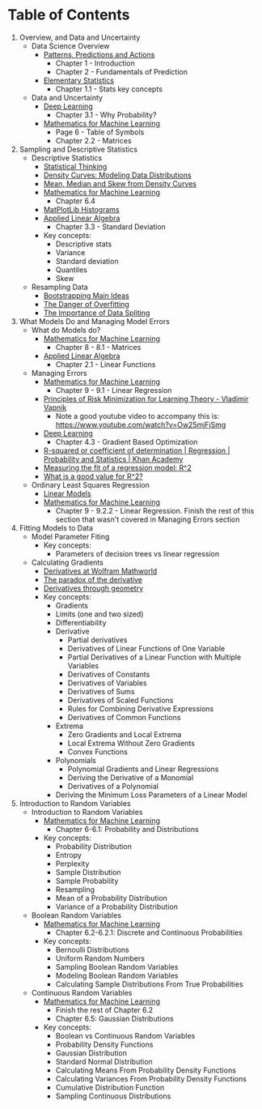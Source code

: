 # Table of Contents

1. Overview, and Data and Uncertainty
    - Data Science Overview
        - [Patterns, Predictions and Actions](1_patterns_predictions_and_actions.md)
            - Chapter 1 - Introduction
            - Chapter 2 - Fundamentals of Prediction
        - [Elementary Statistics](2_elementary_statistics.md)
            - Chapter 1.1 - Stats key concepts
    - Data and Uncertainty
        - [Deep Learning](3_deep_learning.md)
            - Chapter 3.1 - Why Probability?
        - [Mathematics for Machine Learning](4_mathematics_for_machine_learning.md)
            - Page 6 - Table of Symbols
            - Chapter 2.2 - Matrices
2. Sampling and Descriptive Statistics
    - Descriptive Statistics
        - [Statistical Thinking](https://www.youtube.com/playlist?list=PLRKtJ4IpxJpBxX2S9wXJUhB1_ha3ADFpF)
        - [Density Curves: Modeling Data Distributions](https://www.youtube.com/watch?v=PUvUQMQ7xQk)
        - [Mean, Median and Skew from Density Curves](https://www.youtube.com/watch?v=JFesFhraX2M)
        - [Mathematics for Machine Learning](4_mathematics_for_machine_learning.md)
            - Chapter 6.4
        - [MatPlotLib Histograms](https://matplotlib.org/stable/plot_types/stats/hist_plot.html)
        - [Applied Linear Algebra](6_applied_linear_algebra_intro.md)
            - Chapter 3.3 - Standard Deviation
        - Key concepts:
            - Descriptive stats
            - Variance
            - Standard deviation
            - Quantiles
            - Skew
    - Resampling Data
        - [Bootstrapping Main Ideas](https://www.youtube.com/watch?v=Xz0x-8-cgaQ)
        - [The Danger of Overfitting](youtube.com/watch?v=Ux3X97nfHSE&list=PLRKtJ4IpxJpDxl0NTvNYQWKCYzHNuy2xG&index=50)
        - [The Importance of Data Spliting](https://www.youtube.com/watch?v=L5rA1MsGXtA&list=PLRKtJ4IpxJpDxl0NTvNYQWKCYzHNuy2xG&index=52)
3. What Models Do and Managing Model Errors
    - What do Models do?
        - [Mathematics for Machine Learning](4_mathematics_for_machine_learning.md)
            - Chapter 8 - 8.1 - Matrices
        - [Applied Linear Algebra](6_applied_linear_algebra_intro.md)
            - Chapter 2.1 - Linear Functions
    - Managing Errors
        - [Mathematics for Machine Learning](4_mathematics_for_machine_learning.md)
            - Chapter 9 - 9.1 - Linear Regression
        - [Principles of Risk Minimization for Learning Theory - Vladimir Vapnik](https://proceedings.neurips.cc/paper_files/paper/1991/hash/ff4d5fbbafdf976cfdc032e3bde78de5-Abstract.html)
            - Note a good youtube video to accompany this is: https://www.youtube.com/watch?v=Ow25mjFjSmg
        - [Deep Learning](3_deep_learning.md)
            - Chapter 4.3 -  Gradient Based Optimization
        - [R-squared or coefficient of determination | Regression | Probability and Statistics | Khan Academy](https://www.youtube.com/watch?v=lng4ZgConCM)
        - [Measuring the fit of a regression model: R^2](https://mcrovella.github.io/DS701-Tools-for-Data-Science/17-Regression-I-Linear.html#measuring-the-fit-of-a-regression-model-r-2)
        - [What is a good value for R^2?](https://people.duke.edu/~rnau/rsquared.htm)
    - Ordinary Least Squares Regression
        - [Linear Models](https://mcrovella.github.io/DS701-Tools-for-Data-Science/17-Regression-I-Linear.html)
        - [Mathematics for Machine Learning](4_mathematics_for_machine_learning.md)
            - Chapter 9 - 9.2.2 - Linear Regression. Finish the rest of this section that wasn't covered in Managing Errors section
4. Fitting Models to Data
    - Model Parameter Fiting
        - Key concepts:
            - Parameters of decision trees vs linear regression
    - Calculating Gradients
        - [Derivatives at Wolfram Mathworld](https://mathworld.wolfram.com/Derivative.html)
        - [The paradox of the derivative](https://www.youtube.com/watch?feature=shared&v=9vKqVkMQHKk)
        - [Derivatives through geometry](https://www.youtube.com/watch?v=S0_qX4VJhMQ)
        - Key concepts:
            - Gradients
            - Limits (one and two sized)
            - Differentiability
            - Derivative
                - Partial derivatives
                - Derivatives of Linear Functions of One Variable
                - Partial Derivatives of a Linear Function with Multiple Variables
                - Derivatives of Constants
                - Derivatives of Variables
                - Derivatives of Sums
                - Derivatives of Scaled Functions
                - Rules for Combining Derivative Expressions
                - Derivatives of Common Functions
            - Extrema
                - Zero Gradients and Local Extrema
                - Local Extrema Without Zero Gradients
                - Convex Functions
            - Polynomials
                - Polynomial Gradients and Linear Regressions
                - Deriving the Derivative of a Monomial
                - Derivatives of a Polynomial
            - Deriving the Minimum Loss Parameters of a Linear Model
5. Introduction to Random Variables
    - Introduction to Random Variables
        - [Mathematics for Machine Learning](4_mathematics_for_machine_learning.md)
            - Chapter 6-6.1: Probability and Distributions
        - Key concepts:
            - Probability Distribution
            - Entropy
            - Perplexity
            - Sample Distribution 
            - Sample Probability
            - Resampling
            - Mean of a Probability Distribution
            - Variance of a Probability Distribution
    - Boolean Random Variables
        - [Mathematics for Machine Learning](4_mathematics_for_machine_learning.md)
            - Chapter 6.2-6.2.1: Discrete and Continuous Probabilities
        - Key concepts:
            - Bernoulli Distributions
            - Uniform Random Numbers
            - Sampling Boolean Random Variables
            - Modeling Boolean Random Variables
            - Calculating Sample Distributions From True Probabilities
    - Continuous Random Variables
        - [Mathematics for Machine Learning](4_mathematics_for_machine_learning.md)
            - Finish the rest of Chapter 6.2
            - Chapter 6.5: Gaussian Distributions
        - Key concepts:
            - Boolean vs Continuous Random Variables
            - Probability Density Functions
            - Gaussian Distribution
            - Standard Normal Distribution
            - Calculating Means From Probability Density Functions
            - Calculating Variances From Probability Density Functions
            - Cumulative Distribution Function
            - Sampling Continuous Distributions
